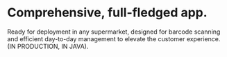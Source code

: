 # Comprehensive, full-fledged app. 
Ready for deployment in any supermarket, designed for barcode scanning and efficient day-to-day management to elevate the customer experience.
(IN PRODUCTION, IN JAVA).
